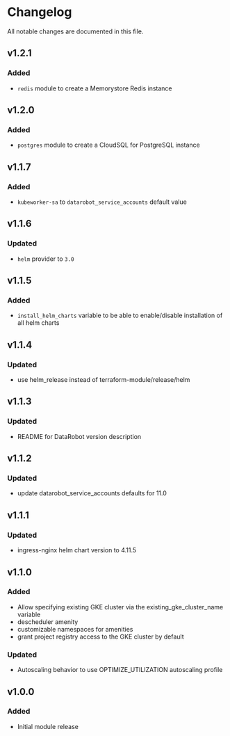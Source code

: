 # Changelog

All notable changes are documented in this file.



## v1.2.1

### Added
- `redis` module to create a Memorystore Redis instance


## v1.2.0

### Added
- `postgres` module to create a CloudSQL for PostgreSQL instance


## v1.1.7

### Added
- `kubeworker-sa` to `datarobot_service_accounts` default value


## v1.1.6

### Updated
- `helm` provider to `3.0`


## v1.1.5

### Added
- `install_helm_charts` variable to be able to enable/disable installation of all helm charts


## v1.1.4

### Updated
- use helm_release instead of terraform-module/release/helm


## v1.1.3

### Updated

- README for DataRobot version description


## v1.1.2

### Updated

- update datarobot_service_accounts defaults for 11.0


## v1.1.1

### Updated
- ingress-nginx helm chart version to 4.11.5


## v1.1.0

### Added
- Allow specifying existing GKE cluster via the existing_gke_cluster_name variable
- descheduler amenity
- customizable namespaces for amenities
- grant project registry access to the GKE cluster by default

### Updated
- Autoscaling behavior to use OPTIMIZE_UTILIZATION autoscaling profile


## v1.0.0

### Added

- Initial module release
